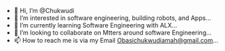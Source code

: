 - 👋 Hi, I’m @Chukwudi
- 👀 I’m interested in software engineering, building robots, and Apps...
- 🌱 I’m currently learning Software Engineering with ALX...
- 💞️ I’m looking to collaborate on Mtters around software Engineering...
- 📫 How to reach me is via my Email Obasichukwudiamah@gmail.com...

<!---
Chukwudi0000/Chukwudi0000 is a ✨ special ✨ repository because its `README.md` (this file) appears on your GitHub profile.
You can click the Preview link to take a look at your changes.
--->
